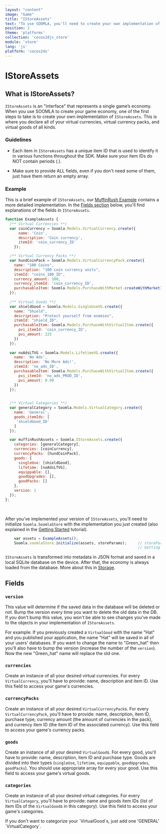 ```yaml
---
layout: "content"
image: "Game"
title: "IStoreAssets"
text: "To use SOOMLA, you'll need to create your own implementation of IStoreAssets, an \"interface\" that represents your game’s economy."
position: 2
theme: 'platforms'
collection: 'cocos2djs_store'
module: 'store'
lang: 'js' 
platform: 'cocos2dx'
---
```


# IStoreAssets

## What is IStoreAssets?

`IStoreAssets` is an "interface" that represents a single game’s economy. When you use SOOMLA to create your game economy, one of the first steps to take is to create your own implementation of `IStoreAssets`. This is where you declare all of your virtual currencies, virtual currency packs, and virtual goods of all kinds.

### Guidelines

- Each item in `IStoreAssets` has a unique item ID that is used to identify it in various functions throughout the SDK. Make sure your item IDs do NOT contain periods (.).

- Make sure to provide ALL fields, even if you don't need some of them, just have them return an empty array.

### Example

This is a brief example of `IStoreAssets`, our [MuffinRush Example](https://github.com/soomla/cocos2dx-js-store-example/blob/master/src/MuffinRushAssets.js) contains a more detailed implementation. In the [Fields section](#fields) below, you'll find explanations of the fields in `IStoreAssets`.

``` js
function ExampleAssets {
  /** Virtual Currencies **/
  var coinCurrency = Soomla.Models.VirtualCurrency.create({
      name: 'Coin',
      description: 'Coin currency',
      itemId: 'coin_currency_ID'
    });

  /** Virtual Currency Packs **/
  var hundCoinPack = Soomla.Models.VirtualCurrencyPack.create({
    name: "100 Coins",
    description: "100 coin currency units",
    itemId: "coins_100_ID",
    currency_amount: 100,
    currency_itemId: 'coin_currency_ID',
    purchasableItem: Soomla.Models.PurchaseWithMarket.createWithMarketItem('coins_100_PROD_ID', 1.99)
  });
  
  /** Virtual Goods **/
  var shieldGood = Soomla.Models.SingleUseVG.create({
    name: "Shield",
    description: "Protect yourself from enemies",
    itemId: "shield_ID",
    purchasableItem: Soomla.Models.PurchaseWithVirtualItem.create({
      pvi_itemId: 'coin_currency_ID',
      pvi_amount: 225
    })
  });
  
  var noAdsLTVG = Soomla.Models.LifetimeVG.create({
    name: 'No Ads',
    description: 'No More Ads!',
    itemId: 'no_ads_ID',
    purchasableItem: Soomla.Models.PurchaseWithVirtualItem.create({
      pvi_itemId: 'no_ads_PROD_ID',
      pvi_amount: 0.99
    })
  });
  

  /** Virtual Categories **/
  var generalCategory = Soomla.Models.VirtualCategory.create({
    name: 'General',
    goods_itemIds: [
     'shieldGood_ID'
    ]
  });

  var muffinRushAssets = Soomla.IStoreAssets.create({
    categories: [generalCategory],
    currencies: [coinCurrency],
    currencyPacks: [hundCoinPack],
    goods: {
      singleUse: [shieldGood],
      lifetime: [noAdsLTVG],
      equippable: [],
      goodUpgrades: [],
      goodPacks: []
    },
    version: 1
  });
};

```

<br>

After you’ve implemented your version of `IStoreAssets`, you’ll need to initialize `Soomla.SoomlaStore` with the implementation you just created (also explained in the [Getting Started](/cocos2dx/js/store/Store_GettingStarted) tutorial).

``` js
    var assets = ExampleAssets();
    Soomla.soomlaStore.initialize(assets, storeParams);     // storeParams is explained in the
                                                            // Getting Started tutorial
```

`IStoreAssets` is transformed into metadata in JSON format and saved in a local SQLite database on the device. After that, the economy is always loaded from the database. More about this in [Storage](/cocos2dx/js/store/Store_Storage).

## Fields

### `version`

This value will determine if the saved data in the database will be deleted or not. Bump the version every time you want to delete the old data in the DB. If you don't bump this value, you won't be able to see changes you've made to the objects in your implementation of `IStoreAssets`.

For example: If you previously created a `VirtualGood` with the name "Hat" and you published your application, the name "Hat” will be saved in all of your users' databases. If you want to change the name to "Green_hat" then you'll also have to bump the version (increase the number of the `version`). Now the new "Green_hat" name will replace the old one.

### `currencies`

Create an instance of all your desired virtual currencies. For every `VirtualCurrency`, you'll have to provide: name, description and item ID. Use this field to access your game's currencies.

### `currencyPacks`

Create an instance of all your desired `VirtualCurrencyPack`s. For every `VirtualCurrencyPack`, you'll have to provide: name, description, item ID, purchase type, currency amount (the amount of currencies in the pack), and currency item ID (the item ID of the associated currency). Use this field to access your game's currency packs.

### `goods`

Create an instance of all your desired `VirtualGood`s. For every good, you'll have to provide: name, description, item ID and purchase type. 
Goods are divided into their types (`singleUse`, `lifetime`, `equippable`, `goodUpgrades`, `goodPacks`). You should use appropriate array for every your good. Use this field to access your game's virtual goods.

### `categories`

Create an instance of all your desired virtual categories. For every `VirtualCategory`, you'll have to provide: name and goods item IDs (list of item IDs of the `VirtualGood`s in this category). Use this field to access your game's categories.

<div class="info-box">If you don't want to categorize your `VirtualGood`s, just add one 'GENERAL' `VirtualCategory`.</div>
